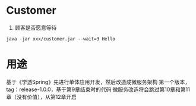 # Customer
1. 顾客是否愿意等待
```Shell
java -jar xxx/customer.jar --wait=3 Hello
```

# 用途
基于《学透Spring》先进行单体应用开发，然后改造成微服务架构
第一个版本，tag：release-1.0.0，基于第9章结束时的代码
微服务改造将会跳过第10章和第11章（没有价值），从第12章开启


